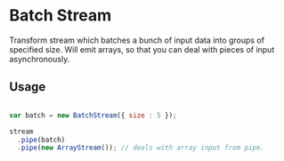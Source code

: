 
Batch Stream
============

Transform stream which batches a bunch of input data into groups of specified size. Will emit arrays, so that you can deal with pieces of input asynchronously.

## Usage

```javascript

var batch = new BatchStream({ size : 5 });

stream
  .pipe(batch)
  .pipe(new ArrayStream()); // deals with array input from pipe.

```